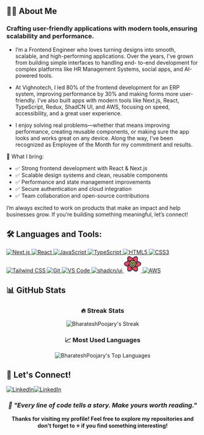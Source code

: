 
## 🧑‍💻 About Me

###  Crafting user-friendly applications with modern tools,ensuring  scalability and performance.
- I’m a Frontend Engineer who loves turning designs into smooth, scalable, and high-performing applications. Over the years, I’ve grown from building simple interfaces to handling end-    to-end development for complex platforms like HR Management Systems, social apps, and AI-powered tools.

- At Vighnotech, I led 80% of the frontend development for an ERP system, improving performance by 30% and making forms more user-friendly. I’ve also built apps with modern tools like     Next.js, React, TypeScript, Redux, ShadCN UI, and AWS, focusing on speed, accessibility, and a great user experience.

- I enjoy solving real problems—whether that means improving performance, creating reusable components, or making sure the app looks and works great on any device. Along the way, I’ve     been recognized as Employee of the Month for my commitment and results.

🔹 What I bring:
- ✅ Strong frontend development with React & Next.js
- ✅ Scalable design systems and clean, reusable components
- ✅ Performance and state management improvements
- ✅ Secure authentication and cloud integration
- ✅ Team collaboration and open-source contributions

I’m always excited to work on products that make an impact and help businesses grow. If you’re building something meaningful, let’s connect!



## 🛠️ Languages and Tools:

<div align="left">
  <a href="https://nextjs.org/docs" target="_blank">
    <img src="https://cdn.jsdelivr.net/gh/devicons/devicon/icons/nextjs/nextjs-original.svg" alt="Next.js" width="45" height="45"/>
  </a>
  <a href="https://react.dev/learn" target="_blank">
    <img src="https://cdn.jsdelivr.net/gh/devicons/devicon/icons/react/react-original.svg" alt="React" width="45" height="45"/>
  </a>
  <a href="https://developer.mozilla.org/en-US/docs/Web/JavaScript" target="_blank">
    <img src="https://cdn.jsdelivr.net/gh/devicons/devicon/icons/javascript/javascript-original.svg" alt="JavaScript" width="45" height="45"/>
  </a>
  <a href="https://www.typescriptlang.org/docs/" target="_blank">
    <img src="https://cdn.jsdelivr.net/gh/devicons/devicon/icons/typescript/typescript-original.svg" alt="TypeScript" width="45" height="45"/>
  </a>
  <a href="https://developer.mozilla.org/en-US/docs/Web/HTML" target="_blank">
    <img src="https://cdn.jsdelivr.net/gh/devicons/devicon/icons/html5/html5-original.svg" alt="HTML5" width="45" height="45"/>
  </a>
  <a href="https://developer.mozilla.org/en-US/docs/Web/CSS" target="_blank">
    <img src="https://cdn.jsdelivr.net/gh/devicons/devicon/icons/css3/css3-original.svg" alt="CSS3" width="45" height="45"/>
  </a>
  <a href="https://tailwindcss.com/docs" target="_blank">
    <img src="https://www.vectorlogo.zone/logos/tailwindcss/tailwindcss-icon.svg" alt="Tailwind CSS" width="45" height="45"/>
  </a>
  <a href="https://git-scm.com/doc" target="_blank">
    <img src="https://cdn.jsdelivr.net/gh/devicons/devicon/icons/git/git-original.svg" alt="Git" width="45" height="45"/>
  </a>
  <a href="https://code.visualstudio.com/docs" target="_blank">
    <img src="https://cdn.jsdelivr.net/gh/devicons/devicon/icons/vscode/vscode-original.svg" alt="VS Code" width="45" height="45"/>
  </a>
  <a href="https://ui.shadcn.com/docs" target="_blank">
    <img src="https://avatars.githubusercontent.com/u/139895814?s=280&v=4" alt="shadcn/ui" width="45" height="45"/>
  </a>
  <a href="https://tanstack.com/query/latest" target="_blank">
    <img src="https://raw.githubusercontent.com/TanStack/query/main/media/emblem-light.svg" alt="TanStack Query" width="45" height="45"/>
  </a>
  <a href="https://aws.amazon.com/" target="_blank">
  <img src="https://raw.githubusercontent.com/gilbarbara/logos/master/logos/aws.svg" alt="AWS" width="45" height="45"/>
</a>

</div>

## 📊 GitHub Stats

<div align="center">
  
### 🔥 Streak Stats
![BharateshPoojary's Streak](https://github-readme-streak-stats.herokuapp.com/?user=BharateshPoojary&theme=default&hide_border=true&background=FFFFFF)

### 📈 Most Used Languages
![BharateshPoojary's Top Languages](https://github-readme-stats.vercel.app/api/top-langs/?username=BharateshPoojary&theme=default&show_icons=true&hide_border=true&layout=compact&bg_color=FFFFFF)


</div>


## 🤝 Let's Connect!

<div align="center" style="display:flex; gap:2" >
    <a href="https://linkedin.com/in/bharatesh-poojary" target="_blank">
    <img src="https://raw.githubusercontent.com/rahuldkjain/github-profile-readme-generator/master/src/images/icons/Social/linked-in-alt.svg" alt="LinkedIn" width="45" height="45"/>
  </a>
     <a href="mailto:bharateshpoojari@gmail.com" target="_blank">
    <img src="https://logowik.com/content/uploads/images/gmail-new-icon5198.jpg" alt="LinkedIn" width="45" height="45"/>
  </a>


</div>

<div align="center">
  
###  *💭 "Every line of code tells a story. Make yours worth reading."* 

**Thanks for visiting my profile! Feel free to explore my repositories and don't forget to ⭐ if you find something interesting!**

</div>




